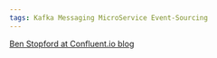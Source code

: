 ```yaml
---
tags: Kafka Messaging MicroService Event-Sourcing
---
```

[Ben Stopford	at Confluent.io blog](https://www.confluent.io/blog/author/ben/)
